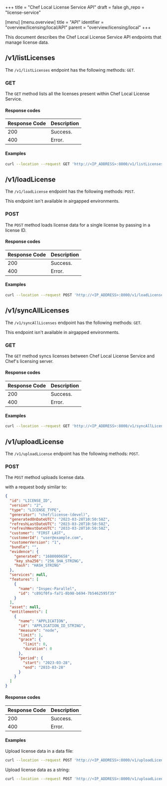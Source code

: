+++
title = "Chef Local License Service API"
draft = false
gh_repo = "license-service"

[menu]
  [menu.overview]
    title = "API"
    identifier = "overview/licensing/local/API"
    parent = "overview/licensing/local"
+++

This document describes the Chef Local License Service API endpoints that manage license data.

## /v1/listLicenses

The `/v1/listLicenses` endpoint has the following methods: `GET`.

### GET

The `GET` method lists all the licenses present within Chef Local License Service.

#### Response codes

| Response Code | Description |
|---------------|-------------|
| 200           | Success.    |
| 400           | Error.      |

#### Examples

```sh
curl --location --request GET 'http://<IP_ADDRESS>:8000/v1/listLicenses'
```

## /v1/loadLicense

The `/v1/loadLicense` endpoint has the following methods: `POST`.

This endpoint isn't available in airgapped environments.

### POST

The `POST` method loads license data for a single license by passing in a license ID.

#### Response codes

| Response Code | Description |
|---------------|-------------|
| 200           | Success.    |
| 400           | Error.      |

#### Examples

```sh
curl --location --request POST 'http://<IP_ADDRESS>:8000/v1/loadLicense' -d '{"LicenseId " : "<LICENSE_ID>" }'
```

## /v1/syncAllLicenses

The `/v1/syncAllLicenses` endpoint has the following methods: `GET`.

This endpoint isn't available in airgapped environments.

### GET

The `GET` method syncs licenses between Chef Local License Service and Chef's licensing server.

#### Response codes

| Response Code | Description |
|---------------|-------------|
| 200           | Success.    |
| 400           | Error.      |

#### Examples

```sh
curl --location --request GET 'http://<IP_ADDRESS>:8000/v1/syncAllLicenses'
```

## /v1/uploadLicense

The `/v1/uploadLicense` endpoint has the following methods: `POST`.

### POST

The `POST` method uploads license data.

with a request body similar to:

```json
{
  "id": "LICENSE_ID",
  "version": "2",
  "type": "LICENSE_TYPE",
  "generator": "chef/license-(devel)",
  "generatedOnDateUTC": "2023-03-28T10:50:58Z",
  "refreshLastDateUTC": "2023-03-28T10:50:58Z",
  "refreshNextDateUTC": "2033-03-28T10:50:58Z",
  "customer": "FIRST LAST",
  "customerId": "user@example.com",
  "customerVersion": "1",
  "bundle": "",
  "evidence": {
    "generated": "1680000658",
    "key_sha256": "256_SHA_STRING",
    "hash": "HASH_STRING"
  },
  "services": null,
  "features": [
    {
      "name": "Inspec-Parallel",
      "id": "c891f0fa-fa71-8b98-b694-7b5462595f35"
    }
  ],
  "asset": null,
  "entitlements": [
    {
      "name": "APPLICATION",
      "id": "APPLICATION_ID_STRING",
      "measure": "node",
      "limit": 1,
      "grace": {
        "limit": 0,
        "duration": 0
      },
      "period": {
        "start": "2023-03-28",
        "end": "2033-03-28"
      }
    }
  ]
}
```

#### Response codes

| Response Code | Description |
|---------------|-------------|
| 200           | Success.    |
| 400           | Error.      |

#### Examples

Upload license data in a data file:

```sh
curl --location --request POST 'http://<IP_ADDRESS>:8000/v1/uploadLicense' --header 'Content-Type: application/json' -d @LICENSE_FILENAME.json
```

Upload license data as a string:

```sh
curl --location --request POST 'http://<IP_ADDRESS>:8000/v1/uploadLicense' --header 'Content-Type: application/json' -d "<LICENSE_DATA_STRING>"
```
